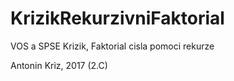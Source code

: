 # KrizikRekurzivniFaktorial
VOS a SPSE Krizik, Faktorial cisla pomoci rekurze

Antonin Kriz, 2017 (2.C)
